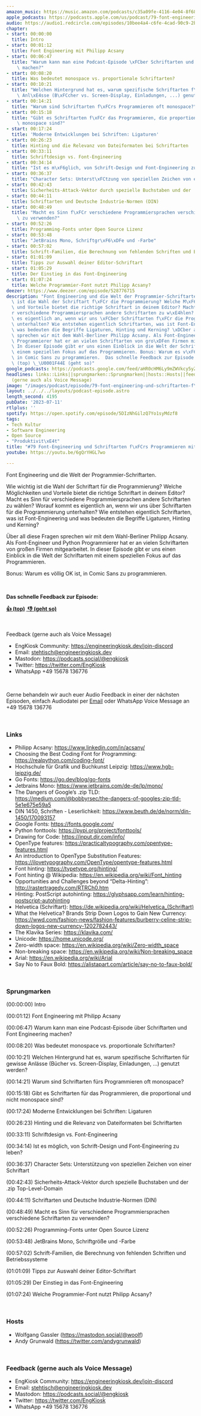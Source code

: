 ```yaml
---
amazon_music: https://music.amazon.com/podcasts/c35a09fe-4116-4e04-8f68-77d61b112e46/episodes/5794dda5-4d8a-4c18-9c6a-b266dae8e600/engineering-kiosk-79-font-engineering-und-schriftarten-f%C3%BCrs-programmieren-mit-philipp-acsany
apple_podcasts: https://podcasts.apple.com/us/podcast/79-font-engineering-und-schriftarten-f%C3%BCrs-programmieren/id1603082924?i=1000620704044&uo=4
audio: https://audio1.redcircle.com/episodes/10bee4a4-c6fe-4cad-90c9-2b33633ad09f/stream.mp3
chapter:
- start: 00:00:00
  title: Intro
- start: 00:01:12
  title: Font Engineering mit Philipp Acsany
- start: 00:06:47
  title: "Warum kann man eine Podcast-Episode \xFCber Schriftarten und Font Engineering\
    \ machen?"
- start: 00:08:20
  title: Was bedeutet monospace vs. proportionale Schriftarten?
- start: 00:10:21
  title: "Welchen Hintergrund hat es, warum spezifische Schriftarten f\xFCr gewisse\
    \ Anl\xE4sse (B\xFCcher vs. Screen-Display, Einladungen, ...) genutzt werden?"
- start: 00:14:21
  title: "Warum sind Schriftarten f\xFCrs Programmieren oft monospace?"
- start: 00:15:18
  title: "Gibt es Schriftarten f\xFCr das Programmieren, die proportional und nicht\
    \ monospace sind?"
- start: 00:17:24
  title: 'Moderne Entwicklungen bei Schriften: Ligaturen'
- start: 00:26:23
  title: Hinting und die Relevanz von Dateiformaten bei Schriftarten
- start: 00:33:11
  title: Schriftdesign vs. Font-Engineering
- start: 00:34:14
  title: "Ist es m\xF6glich, von Schrift-Design und Font-Engineering zu leben?"
- start: 00:36:37
  title: "Character Sets: Unterst\xFCtzung von speziellen Zeichen von einer Schriftart"
- start: 00:42:43
  title: Sicherheits-Attack-Vektor durch spezielle Buchstaben und der .zip Top-Level-Domain
- start: 00:44:11
  title: Schriftarten und Deutsche Industrie-Normen (DIN)
- start: 00:48:49
  title: "Macht es Sinn f\xFCr verschiedene Programmiersprachen verschiedene Schriftarten\
    \ zu verwenden?"
- start: 00:52:26
  title: Programming-Fonts unter Open Source Lizenz
- start: 00:53:48
  title: "JetBrains Mono, Schriftgr\xF6\xDFe und -Farbe"
- start: 00:57:02
  title: Schrift-Familien, die Berechnung von fehlenden Schriften und Betriebssysteme
- start: 01:01:09
  title: Tipps zur Auswahl deiner Editor-Schriftart
- start: 01:05:29
  title: Der Einstieg in das Font-Engineering
- start: 01:07:24
  title: Welche Programmier-Font nutzt Philipp Acsany?
deezer: https://www.deezer.com/episode/528776715
description: "Font Engineering und die Welt der Programmier-Schriftarten. Wie wichtig\
  \ ist die Wahl der Schriftart f\xFCr die Programmierung? Welche M\xF6glichkeiten\
  \ und Vorteile bietet die richtige Schriftart in deinem Editor? Macht es Sinn f\xFC\
  r verschiedene Programmiersprachen andere Schriftarten zu w\xE4hlen? Worauf kommt\
  \ es eigentlich an, wenn wir uns \xFCber Schriftarten f\xFCr die Programmierung\
  \ unterhalten? Wie entstehen eigentlich Schriftarten, was ist Font-Engineering und\
  \ was bedeuten die Begriffe Ligaturen, Hinting und Kerning? \xDCber all diese Fragen\
  \ sprechen wir mit dem Wahl-Berliner Philipp Acsany. Als Font-Engineer und Python\
  \ Programmierer hat er an vielen Schriftarten von gro\xDFen Firmen mitgearbeitet.\
  \ In dieser Episode gibt er uns einen Einblick in die Welt der Schriftarten mit\
  \ einem speziellen Fokus auf das Programmieren. Bonus: Warum es v\xF6llig OK ist,\
  \ in Comic Sans zu programmieren.  Das schnelle Feedback zur Episode: \U0001F44D\
  \ (top) \_\U0001F44E (geht so)"
google_podcasts: https://podcasts.google.com/feed/aHR0cHM6Ly9mZWVkcy5yZWRjaXJjbGUuY29tLzBlY2ZkZmQ3LWZkYTEtNGMzZC05NTE1LTQ3NjcyN2Y5ZGY1ZQ/episode/MzM5M2EyYTgtMzUwMC00ZGJhLWEyMDMtOGIxMzg1ZTMxNzJi?sa=X&ved=2ahUKEwi-y86u5IWAAxXCn44IHXDbAGAQkfYCegQIARAF
headlines: links::Links||sprungmarken::Sprungmarken||hosts::Hosts||feedback-gerne-auch-als-voice-message::Feedback
  (gerne auch als Voice Message)
image: "/images/podcast/episode/79-font-engineering-und-schriftarten-f\xFCrs-programmieren-mit-philipp-acsany.jpg"
layout: ../../../layouts/podcast-episode.astro
length_second: 4195
pubDate: '2023-07-11'
rtlplus: ''
spotify: https://open.spotify.com/episode/5DIzNhGilzQ7Yo1syMdzf8
tags:
- Tech Kultur
- Software Engineering
- Open Source
- "Produktivit\xE4t"
title: "#79 Font-Engineering und Schriftarten f\xFCrs Programmieren mit Philipp Acsany"
youtube: https://youtu.be/6gQrYHGL7wo

---
```

<p>Font Engineering und die Welt der Programmier-Schriftarten.</p><p>Wie wichtig ist die Wahl der Schriftart für die Programmierung? Welche Möglichkeiten und Vorteile bietet die richtige Schriftart in deinem Editor? Macht es Sinn für verschiedene Programmiersprachen andere Schriftarten zu wählen? Worauf kommt es eigentlich an, wenn wir uns über Schriftarten für die Programmierung unterhalten? Wie entstehen eigentlich Schriftarten, was ist Font-Engineering und was bedeuten die Begriffe Ligaturen, Hinting und Kerning?</p><p>Über all diese Fragen sprechen wir mit dem Wahl-Berliner Philipp Acsany. Als Font-Engineer und Python Programmierer hat er an vielen Schriftarten von großen Firmen mitgearbeitet. In dieser Episode gibt er uns einen Einblick in die Welt der Schriftarten mit einem speziellen Fokus auf das Programmieren.</p><p>Bonus: Warum es völlig OK ist, in Comic Sans zu programmieren.</p><p><br></p><p><strong>Das schnelle Feedback zur Episode:</strong></p><p><a href="https://api.openpodcast.dev/feedback/79/upvote" rel="nofollow"><strong>👍 (top)</strong></a><strong> </strong><a href="https://api.openpodcast.dev/feedback/18/downvote" rel="nofollow"><strong> </strong></a><a href="https://api.openpodcast.dev/feedback/79/downvote" rel="nofollow"><strong>👎 (geht so)</strong></a></p><p><br></p><p>Feedback (gerne auch als Voice Message)</p><ul><li>EngKiosk Community: <a href="https://engineeringkiosk.dev/join-discord">https://engineeringkiosk.dev/join-discord</a> </li><li>Email: <a href="mailto:stehtisch@engineeringkiosk.dev" rel="nofollow">stehtisch@engineeringkiosk.dev</a></li><li>Mastodon: <a href="https://podcasts.social/@engkiosk" rel="nofollow">https://podcasts.social/@engkiosk</a></li><li>Twitter: <a href="https://twitter.com/EngKiosk" rel="nofollow">https://twitter.com/EngKiosk</a></li><li>WhatsApp +49 15678 136776</li></ul><p><br></p><p>Gerne behandeln wir auch euer Audio Feedback in einer der nächsten Episoden, einfach Audiodatei per <a href="https://engineeringkiosk.dev/kontakt/">Email</a> oder WhatsApp Voice Message an +49 15678 136776</p><p><br></p><h3 id="links">Links</h3><ul><li>Philipp Acsany: <a href="https://www.linkedin.com/in/acsany/" rel="nofollow">https://www.linkedin.com/in/acsany/</a></li><li>Choosing the Best Coding Font for Programming: <a href="https://realpython.com/coding-font/" rel="nofollow">https://realpython.com/coding-font/</a></li><li>Hochschule für Grafik und Buchkunst Leipzig: <a href="https://www.hgb-leipzig.de/" rel="nofollow">https://www.hgb-leipzig.de/</a></li><li>Go Fonts: <a href="https://go.dev/blog/go-fonts" rel="nofollow">https://go.dev/blog/go-fonts</a></li><li>Jetbrains Mono: <a href="https://www.jetbrains.com/de-de/lp/mono/" rel="nofollow">https://www.jetbrains.com/de-de/lp/mono/</a></li><li>The Dangers of Google’s .zip TLD: <a href="https://medium.com/@bobbyrsec/the-dangers-of-googles-zip-tld-5e1e675e59a5" rel="nofollow">https://medium.com/@bobbyrsec/the-dangers-of-googles-zip-tld-5e1e675e59a5</a></li><li>DIN 1450, Schriften - Leserlichkeit: <a href="https://www.beuth.de/de/norm/din-1450/170093157" rel="nofollow">https://www.beuth.de/de/norm/din-1450/170093157</a></li><li>Google Fonts: <a href="https://fonts.google.com/" rel="nofollow">https://fonts.google.com/</a></li><li>Python fonttools: <a href="https://pypi.org/project/fonttools/" rel="nofollow">https://pypi.org/project/fonttools/</a></li><li>Drawing for Code: <a href="https://input.djr.com/info/" rel="nofollow">https://input.djr.com/info/</a></li><li>OpenType features: <a href="https://practicaltypography.com/opentype-features.html" rel="nofollow">https://practicaltypography.com/opentype-features.html</a></li><li>An introduction to OpenType Substitution Features: <a href="https://ilovetypography.com/OpenType/opentype-features.html" rel="nofollow">https://ilovetypography.com/OpenType/opentype-features.html</a></li><li>Font hinting: <a href="https://typetype.org/hinting/" rel="nofollow">https://typetype.org/hinting/</a></li><li>Font hinting @ Wikipedia: <a href="https://en.wikipedia.org/wiki/Font_hinting" rel="nofollow">https://en.wikipedia.org/wiki/Font_hinting</a></li><li>Opportunities and Challenges beyond “Delta-Hinting”: <a href="http://rastertragedy.com/RTRCh0.htm" rel="nofollow">http://rastertragedy.com/RTRCh0.htm</a></li><li>Hinting: Post­Script auto­hinting: <a href="https://glyphsapp.com/learn/hinting-postscript-autohinting" rel="nofollow">https://glyphsapp.com/learn/hinting-postscript-autohinting</a></li><li>Helvetica (Schriftart): <a href="https://de.wikipedia.org/wiki/Helvetica_(Schriftart)" rel="nofollow">https://de.wikipedia.org/wiki/Helvetica_(Schriftart)</a></li><li>What the Helvetica? Brands Strip Down Logos to Gain New Currency: <a href="https://wwd.com/fashion-news/fashion-features/burberry-celine-strip-down-logos-new-currency-1202782443/" rel="nofollow">https://wwd.com/fashion-news/fashion-features/burberry-celine-strip-down-logos-new-currency-1202782443/</a></li><li>The Klavika Series: <a href="https://klavika.com/" rel="nofollow">https://klavika.com/</a></li><li>Unicode: <a href="https://home.unicode.org/" rel="nofollow">https://home.unicode.org/</a></li><li>Zero-width space: <a href="https://en.wikipedia.org/wiki/Zero-width_space" rel="nofollow">https://en.wikipedia.org/wiki/Zero-width_space</a></li><li>Non-breaking space: <a href="https://en.wikipedia.org/wiki/Non-breaking_space" rel="nofollow">https://en.wikipedia.org/wiki/Non-breaking_space</a></li><li>Arial: <a href="https://en.wikipedia.org/wiki/Arial" rel="nofollow">https://en.wikipedia.org/wiki/Arial</a></li><li>Say No to Faux Bold: <a href="https://alistapart.com/article/say-no-to-faux-bold/" rel="nofollow">https://alistapart.com/article/say-no-to-faux-bold/</a></li></ul><p><br></p><h3 id="sprungmarken">Sprungmarken</h3><p>(00:00:00) Intro</p><p>(00:01:12) Font Engineering mit Philipp Acsany</p><p>(00:06:47) Warum kann man eine Podcast-Episode über Schriftarten und Font Engineering machen?</p><p>(00:08:20) Was bedeutet monospace vs. proportionale Schriftarten?</p><p>(00:10:21) Welchen Hintergrund hat es, warum spezifische Schriftarten für gewisse Anlässe (Bücher vs. Screen-Display, Einladungen, ...) genutzt werden?</p><p>(00:14:21) Warum sind Schriftarten fürs Programmieren oft monospace?</p><p>(00:15:18) Gibt es Schriftarten für das Programmieren, die proportional und nicht monospace sind?</p><p>(00:17:24) Moderne Entwicklungen bei Schriften: Ligaturen</p><p>(00:26:23) Hinting und die Relevanz von Dateiformaten bei Schriftarten</p><p>(00:33:11) Schriftdesign vs. Font-Engineering</p><p>(00:34:14) Ist es möglich, von Schrift-Design und Font-Engineering zu leben?</p><p>(00:36:37) Character Sets: Unterstützung von speziellen Zeichen von einer Schriftart</p><p>(00:42:43) Sicherheits-Attack-Vektor durch spezielle Buchstaben und der .zip Top-Level-Domain</p><p>(00:44:11) Schriftarten und Deutsche Industrie-Normen (DIN)</p><p>(00:48:49) Macht es Sinn für verschiedene Programmiersprachen verschiedene Schriftarten zu verwenden?</p><p>(00:52:26) Programming-Fonts unter Open Source Lizenz</p><p>(00:53:48) JetBrains Mono, Schriftgröße und -Farbe</p><p>(00:57:02) Schrift-Familien, die Berechnung von fehlenden Schriften und Betriebssysteme</p><p>(01:01:09) Tipps zur Auswahl deiner Editor-Schriftart</p><p>(01:05:29) Der Einstieg in das Font-Engineering</p><p>(01:07:24) Welche Programmier-Font nutzt Philipp Acsany?</p><p><br></p><h3 id="hosts">Hosts</h3><ul><li>Wolfgang Gassler (<a href="https://mastodon.social/@woolf" rel="nofollow">https://mastodon.social/@woolf</a>)</li><li>Andy Grunwald (<a href="https://twitter.com/andygrunwald" rel="nofollow">https://twitter.com/andygrunwald</a>)</li></ul><p><br></p><h3 id="feedback-gerne-auch-als-voice-message">Feedback (gerne auch als Voice Message)</h3><ul><li>EngKiosk Community: <a href="https://engineeringkiosk.dev/join-discord">https://engineeringkiosk.dev/join-discord</a> </li><li>Email: <a href="mailto:stehtisch@engineeringkiosk.dev" rel="nofollow">stehtisch@engineeringkiosk.dev</a></li><li>Mastodon: <a href="https://podcasts.social/@engkiosk" rel="nofollow">https://podcasts.social/@engkiosk</a></li><li>Twitter: <a href="https://twitter.com/EngKiosk" rel="nofollow">https://twitter.com/EngKiosk</a></li><li>WhatsApp +49 15678 136776</li></ul>
